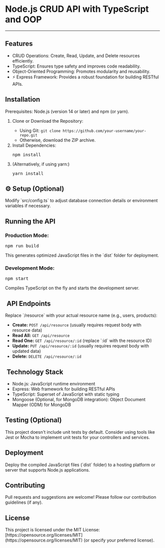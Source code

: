 <!DOCTYPE html>
<html lang="en">
<head>
  <meta charset="UTF-8">
  <meta name="viewport" content="width=device-width, initial-scale=1.0">
 
</head>
<body>
  <h1>Node.js CRUD API with TypeScript and OOP</h1>

  <hr>

  <h2> Features</h2>

  <ul>
    <li>CRUD Operations: Create, Read, Update, and Delete resources efficiently.</li>
    <li> TypeScript: Ensures type safety and improves code readability.</li>
    <li> Object-Oriented Programming: Promotes modularity and reusability.</li>
    <li>⚡ Express Framework: Provides a robust foundation for building RESTful APIs.</li>
  </ul>

  <h2> Installation</h2>

  <p>Prerequisites: Node.js (version 14 or later) and npm (or yarn).</p>

  <ol>
    <li>Clone or Download the Repository:</li>
    <ul>
      <li>Using Git: <code>git clone https://github.com/your-username/your-repo.git</code></li>
      <li>Otherwise, download the ZIP archive.</li>
    </ul>
    <li>Install Dependencies:</li>
    <pre>npm install</pre>
    <li>(Alternatively, if using yarn:)</li>
    <pre>yarn install</pre>
  </ol>

  <h2>⚙️ Setup (Optional)</h2>

  <p>Modify `src/config.ts` to adjust database connection details or environment variables if necessary.</p>

  <h2> Running the API</h2>

  <h3>Production Mode:</h3>

  <pre>npm run build</pre>
  <p>This generates optimized JavaScript files in the `dist` folder for deployment.</p>

  <h3>Development Mode:</h3>

  <pre>npm start</pre>
  <p>Compiles TypeScript on the fly and starts the development server.</p>

  <h2>️ API Endpoints</h2>

  <p>Replace `/resource` with your actual resource name (e.g., users, products):</p>

  <ul>
    <li><strong>Create:</strong> <code>POST /api/resource</code> (usually requires request body with resource data)</li>
    <li><strong>Read All:</strong> <code>GET /api/resource</code></li>
    <li><strong>Read One:</strong> <code>GET /api/resource/:id</code> (replace `:id` with the resource ID)</li>
    <li><strong>Update:</strong> <code>PUT /api/resource/:id</code> (usually requires request body with updated data)</li>
    <li><strong>Delete:</strong> <code>DELETE /api/resource/:id</code></li>
  </ul>

  <h2>️ Technology Stack</h2>

  <ul>
    <li>Node.js: JavaScript runtime environment</li>
    <li>Express: Web framework for building RESTful APIs</li>
    <li>TypeScript: Superset of JavaScript with static typing</li>
    <li>Mongoose (Optional, for MongoDB integration): Object Document Mapper (ODM) for MongoDB</li>
  </ul>

  <h2> Testing (Optional)</h2>

  <p>This project doesn't include unit tests by default. Consider using tools like Jest or Mocha to implement unit tests for your controllers and services.</p>

  <h2> Deployment</h2>

  <p>Deploy the compiled JavaScript files (`dist` folder) to a hosting platform or server that supports Node.js applications.</p>

  <h2> Contributing</h2>

  <p>Pull requests and suggestions are welcome! Please follow our contribution guidelines (if any).</p>

  <h2> License</h2>

  <p>This project is licensed under the MIT License: [https://opensource.org/licenses/MIT](https://opensource.org/licenses/MIT) (or specify your preferred license).</p>

</body>



